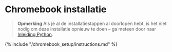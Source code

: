 # Chromebook installatie

> **Opmerking** Als je al de installatiestappen al doorlopen hebt, is het niet nodig om deze installatie opnieuw te doen – ga meteen door naar [Inleiding Python](../python_introduction/README.md).

{% include "/chromebook_setup/instructions.md" %}